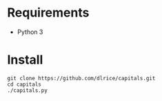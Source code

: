 # Requirements

- Python 3



# Install

```
git clone https://github.com/dlrice/capitals.git
cd capitals
./capitals.py
```